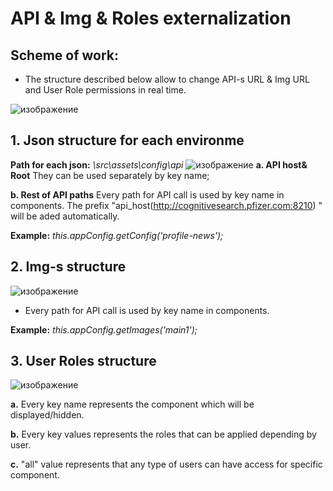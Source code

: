 # API & Img & Roles externalization

## Scheme of work:

- The structure described below allow to change API-s URL & Img URL and User Role permissions in real time.

![изображение](https://user-images.githubusercontent.com/40465973/86445593-566d6d00-bd1b-11ea-809d-6c9b42273c41.png)


## 1. Json structure for each environme 

**Path for each json:**   _\src\assets\config\api_
![изображение](https://user-images.githubusercontent.com/40465973/86443565-1fe22300-bd18-11ea-8b51-3a95866d6618.png)
**a. API host& Root**
They can be used separately by key name;

**b. Rest of API  paths**
Every path for API call is used by key name in components. The prefix "api_host(http://cognitivesearch.pfizer.com:8210) " will be aded automatically.

**Example:**  _this.appConfig.getConfig('profile-news');_

## 2. Img-s structure 

![изображение](https://user-images.githubusercontent.com/40465973/86447020-65551f00-bd1d-11ea-9881-0442cee790f3.png)


- Every path for API call is used by key name in components.

**Example:**  _this.appConfig.getImages('main1');_

## 3. User Roles structure
![изображение](https://user-images.githubusercontent.com/40465973/86448403-638c5b00-bd1f-11ea-9757-9e0d5307bb67.png)

**a.** Every key name represents the component which will be displayed/hidden. 

**b.** Every key values represents the roles that can be applied depending by user. 

**c.** "all" value represents that any type of users can have access for specific component. 